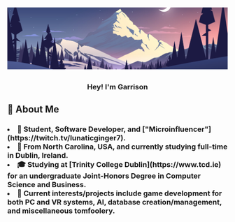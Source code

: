 <!-- Intro -->
<h1 align="center">
  <img src="Images/Banner.png">
</h1>
<h3 align="center">
  Hey! I'm Garrison
</h3>

<!-- About -->
<h2>💬 About Me</h2>
<h3>
<ls>
  <li>👋 Student, Software Developer, and ["Microinfluencer"](https://twitch.tv/lunaticginger7).</li>
  <li>💠 From North Carolina, USA, and currently studying full-time in Dublin, Ireland.</li>
  <li>🎓 Studying at [Trinity College Dublin](https://www.tcd.ie) for an undergraduate Joint-Honors Degree in Computer Science and Business.</li>
  <!--<li>💻 Currently employed by [Beast Philanthropy](https://beastphilanthropy.org) as a Software Engineer.</li> -->
  <li>🧠 Current interests/projects include game development for both PC and VR systems, AI, database creation/management, and miscellaneous tomfoolery.</li>
</ls>
</h3>